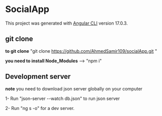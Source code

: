 # SocialApp

This project was generated with [Angular CLI](https://github.com/angular/angular-cli) version 17.0.3.

## git clone
**to git clone** "git clone https://github.com/AhmedSamir109/socialApp.git "

**you need to install Node_Modules** --> "npm i"

## Development server
**note** you need to download json server globally on your computer

1- Run "json-server --watch db.json" to run json server

2- Run "ng s -o" for a dev server. 




